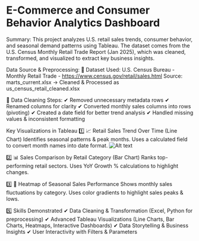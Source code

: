 # E-Commerce and Consumer Behavior Analytics Dashboard

Summary:
This project analyzes U.S. retail sales trends, consumer behavior, and seasonal demand patterns using Tableau.
The dataset comes from the U.S. Census Monthly Retail Trade Report (Jan 2025), which was cleaned, transformed, and visualized to extract key business insights.

Data Source & Preprocessing:
📌 Dataset Used: U.S. Census Bureau - Monthly Retail Trade - https://www.census.gov/retail/sales.html
Source: marts_current.xlsx → Cleaned & Processed as us_census_retail_cleaned.xlsx

📌 Data Cleaning Steps:
✔ Removed unnecessary metadata rows
✔ Renamed columns for clarity
✔ Converted monthly sales columns into rows (pivoting)
✔ Created a date field for better trend analysis
✔ Handled missing values & inconsistent formatting

Key Visualizations in Tableau
1️⃣ 📈 Retail Sales Trend Over Time (Line Chart)
Identifies seasonal patterns & peak months.
Uses a calculated field to convert month names into date format.
![Alt text]("Sheet1.png")

2️⃣ 📊 Sales Comparison by Retail Category (Bar Chart)
Ranks top-performing retail sectors.
Uses YoY Growth % calculations to highlight changes.

3️⃣ 🎨 Heatmap of Seasonal Sales Performance
Shows monthly sales fluctuations by category.
Uses color gradients to highlight sales peaks & lows.

5️⃣ Skills Demonstrated
✔ Data Cleaning & Transformation (Excel, Python for preprocessing)
✔ Advanced Tableau Visualizations (Line Charts, Bar Charts, Heatmaps, Interactive Dashboards)
✔ Data Storytelling & Business Insights
✔ User Interactivity with Filters & Parameters
